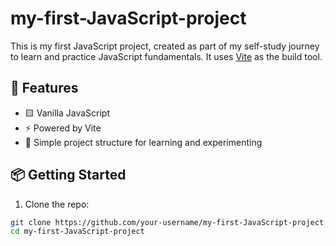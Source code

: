# my-first-JavaScript-project

This is my first JavaScript project, created as part of my self-study journey to learn and practice JavaScript fundamentals. It uses [Vite](https://vitejs.dev/) as the build tool.

## 🚀 Features

- 🟨 Vanilla JavaScript
- ⚡️ Powered by Vite
- 📁 Simple project structure for learning and experimenting

## 📦 Getting Started

1. Clone the repo:

```bash
git clone https://github.com/your-username/my-first-JavaScript-project.git
cd my-first-JavaScript-project
